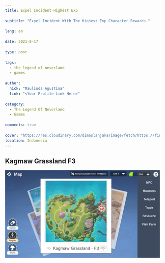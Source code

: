 ```yaml
---
title: Expel Incident Highest Exp

subtitle: "Expel Incident With The Highest Exp Character Rewards."

lang: en

date: 2021-8-17

type: post

tags:
  - the legend of neverland
  - games

author:
  nick: "Maulinda Agustina"
  link: "<Your Profile Link Here>"

category:
  - The Legend Of Neverland
  - Games

comments: true

cover: "https://res.cloudinary.com/dimaslanjaka/image/fetch/https://findurthing.com/wp-content/uploads/2021/01/SCENIC-QUIZ.jpg"
location: Indonesia
---
```


## Kagmaw Grassland F3
[![603TF.png](../TLON/Expel%20Quest%20Exp%20Char/Kagmaw%20Grassland%20F3.png)](../TLON/Expel%20Quest%20Exp%20Char/Kagmaw%20Grassland%20F3.png)
